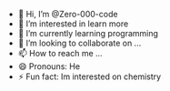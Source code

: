 - 👋 Hi, I’m @Zero-000-code
- 👀 I’m interested in learn more
- 🌱 I’m currently learning programming
- 💞️ I’m looking to collaborate on ...
- 📫 How to reach me ...
- 😄 Pronouns: He
- ⚡ Fun fact: Im interested on chemistry

<!---
Zero-000-code/Zero-000-code is a ✨ special ✨ repository because its `README.md` (this file) appears on your GitHub profile.
You can click the Preview link to take a look at your changes.
--->

